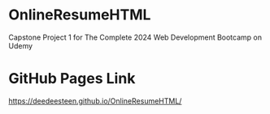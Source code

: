 # OnlineResumeHTML
Capstone Project 1 for The Complete 2024 Web Development Bootcamp on Udemy

# GitHub Pages Link
https://deedeesteen.github.io/OnlineResumeHTML/
